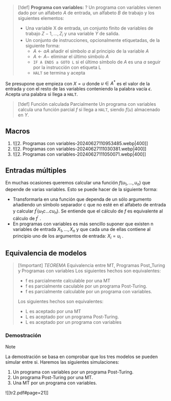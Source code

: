 >[!def]
>**Programa con variables:**
>?
>Un programa con variables vienen dado por un alfabeto $A$ de entrada, un alfabeto $B$ de trabajo y los siguientes elementos:
>- Una variable X de entrada, un conjunto finito de variables de trabajo $Z-1,\dots,Z_i$ y una variable $Y$ de salida.
>- Un conjunto de instrucciones, opcionalmente etiquetadas, de la siguiente forma:
>	- $A \leftarrow aA$ añadir el símbolo $a$ al principio de la variable $A$
>	- $A \leftarrow A-$ eliminar el último símbolo $A$ 
>	- `IF A ENDS a GOTO L` si el último símbolo de $A$ es una $a$ seguir por la instrucción con etiqueta L
>	- `HALT` se termina y acepta

Se presupone que empieza con $X=u$ donde $u \in A^*$ es el valor de la entrada y con el resto de las variables conteniendo la palabra vacía $\epsilon$. Acepta una palabra si llega a `HALT`.

>[!def] Función calculada Parcialmente
>Un programa con variables calcula una función parcial $f$ si llega a `HALT`, siendo $f(u)$ almacenado en $Y$.


## Macros
1. ![[2. Programas con variables-20240627110953485.webp|400]]
2. ![[2. Programas con variables-20240627111030381.webp|400]]
3. ![[2. Programas con variables-20240627111050071.webp|400]]

## Entradas múltiples

En muchas ocasiones queremos calcular una función $f (u_1,\dots,u_n)$ que depende de varias variables. Esto se puede hacer de la siguiente forma:
- Transformarla en una función que dependa de un sólo argumento añadiendo un símbolo separador c que no esté en el alfabeto de entrada y calcular $f^′ (u_1c \dots cu_n)$. Se entiende que el cálculo de $f$ es equivalente al cálculo de $f^′$ . 
- En programas con variables es más sencillo suponer que existen n variables de entrada $X_1,\dots,X_n$ y que cada una de ellas contiene al principio uno de los argumentos de entrada: $X_i = u_i$ .

## Equivalencia de modelos

>[!important] *TEOREMA* Equivalencia entre MT, Programas Post_Turing y Programas con variables
>Los siguientes hechos son equivalentes: 
>- f es parcialmente calculable por una MT 
>- f es parcialmente caculable por un programa Post-Turing. 
>- f es parcialmente calculable por un programa con variables. 
>
>Los siguientes hechos son equivalentes: 
>- L es aceptado por una MT 
>- L es aceptado por un programa Post-Turing. 
>- L es aceptado por un programa con variables

### Demostración

>[!note] 
>La demostración se basa en comprobar que los tres modelos se pueden simular entre si. Haremos las siguientes simulaciones: 
>1. Un programa con variables por un programa Post-Turing. 
>2. Un programa Post-Turing por una MT. 
>3. Una MT por un programa con variables.

![[tr2.pdf#page=21]]
